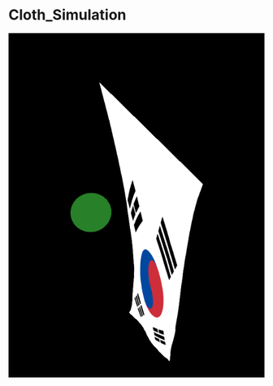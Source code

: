 # Cloth_Simulation

![Cloth](https://github.com/noahjpark/Cloth_Simulation/blob/master/images/capture1.png?raw=true)
